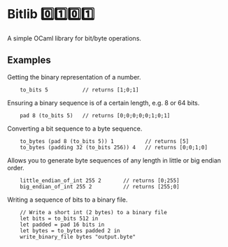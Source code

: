 # Bitlib 0️⃣1️⃣0️⃣1️⃣
A simple OCaml library for bit/byte operations.

## Examples
Getting the binary representation of a number.

        to_bits 5           // returns [1;0;1]
Ensuring a binary sequence is of a certain length, e.g. 8 or 64 bits.

        pad 8 (to_bits 5)   // returns [0;0;0;0;0;1;0;1]

Converting a bit sequence to a byte sequence.


        to_bytes (pad 8 (to_bits 5)) 1          // returns [5]
        to_bytes (padding 32 (to_bits 256)) 4   // returns [0;0;1;0]

Allows you to generate byte sequences of any length in little or big endian order.

        little_endian_of_int 255 2       // returns [0;255]
        big_endian_of_int 255 2          // returns [255;0]

Writing a sequence of bits to a binary file.


        // Write a short int (2 bytes) to a binary file
        let bits = to_bits 512 in
        let padded = pad 16 bits in
        let bytes = to_bytes padded 2 in
        write_binary_file bytes "output.byte"
